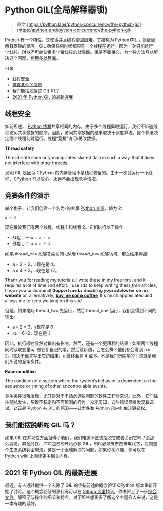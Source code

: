 # Python GIL(全局解释器锁)

> 原文:[https://python.land/python-concurrency/the-python-gil](https://python.land/python-concurrency/the-python-gil)

Python 有一个特性，这使得并发编程更加困难。它被称为 Python **GIL** ，是全局解释器锁的缩写。GIL 确保任何时候都只有一个线程在运行。因为一次只能运行一个线程，所以不可能使用多个带线程的处理器。但是不要担心，有一种方法可以解决这个问题，[使用多处理库](https://python.land/python-concurrency/python-multiprocessing)。

目录



*   [线程安全](#Thread-safety "Thread-safety")
*   [竞赛条件的演示](#A_demonstration_of_a_race_condition "A demonstration of a race condition")
*   我们能摆脱蟒蛇 GIL 吗？
*   [2021 年 Python GIL 的最新进展](#Latest_Python_GIL_developments_in_2021 "Latest Python GIL developments in 2021")



## 线程安全

如前所述， [Python 线程](https://python.land/python-concurrency/python-threads)共享相同的内存。由于多个线程同时运行，我们不知道线程访问共享数据的顺序。因此，访问共享数据的结果取决于调度算法。这个算法决定哪个线程何时运行。线程“竞相”访问/更改数据。

**Thread safety**

Thread-safe code only manipulates shared data in such a way, that it does not interfere with other threads.

发明 GIL 是因为 CPython 的内存管理不是线程安全的。由于一次只运行一个线程，CPython 可以放心，永远不会出现竞争情况。

## 竞赛条件的演示

举个例子，让我们创建一个名为`a`的共享 [Python 变量](https://python.land/introduction-to-python/variable)，值为 2:

```py
a = 2
```

现在假设我们有两个线程，线程 1 和线程 2。它们执行以下操作:

*   线程 _ 一:`a = a + 2`
*   线程 _ 二:`a = a * 3`

如果 thread_one 能够首先访问`a`,然后 thread_two 能够访问，那么结果将是:

*   a = 2 + 2，`a`现在是 4。
*   a = 4 * 3，`a`现在是 12。

Thank you for reading my tutorials. I write these in my free time, and it requires a lot of time and effort. I use ads to keep writing these *free* articles, I hope you understand! **Support me by disabling your adblocker on my website** or, alternatively, **[buy me some coffee](https://www.buymeacoffee.com/pythonland)**. It's much appreciated and allows me to keep working on this site!

但是，如果碰巧 thread_two 先运行，然后 thread_one 运行，我们会得到不同的输出:

*   a = 2 * 3，`a`现在是 6
*   `a`a = 6+2，现在是 8

因此，执行顺序显然对输出有影响。然而，还有一个更糟糕的结果！如果两个线程同时读取变量`a`，做它们自己的事，然后赋新值，会怎么样？他们都会看到 a = 2。取决于谁先写出它的结果，a 最终会是 4 或 6。不是我们所期望的！这就是我们所说的竞争条件。

**Race condition**

The condition of a system where the system’s behavior is dependent on the sequence or timing of other, uncontrollable events. 

竞争条件很难发现，尤其是对于不熟悉这些问题的软件工程师来说。此外，它们往往随机发生，导致不稳定和不可预测的行为。众所周知，这些错误很难发现和调试。这正是 Python 有 GIL 的原因——让大多数 Python 用户的生活更轻松。

## 我们能摆脱蟒蛇 GIL 吗？

如果 GIL 在并发性方面阻碍了我们，我们难道不应该摆脱它或者关闭它吗？没那么容易。其他特性、库和包已经开始依赖 GIL，所以必须有东西来取代它，否则整个生态系统将会崩溃。这是一个很难解决的问题。如果你感兴趣，你可以在 [Python wiki](https://wiki.python.org/moin/GlobalInterpreterLock) 上阅读更多相关内容。

## 2021 年 Python GIL 的最新进展

最近，有人通过提供一个去除了 GIL 的很有前途的概念验证 CPython 版本重新开始了讨论。这个概念验证的源代码可以在 [Github 这里](https://github.com/colesbury/nogil)找到。作者附上了一份[综合文件](https://docs.google.com/document/d/18CXhDb1ygxg-YXNBJNzfzZsDFosB5e6BfnXLlejd9l0/edit)，解释了该操作的细节和特点。对于那些想更多了解这个主题的人来说，这是一本有趣的读物。